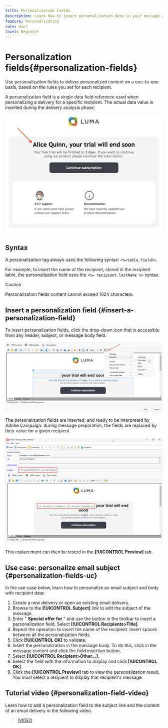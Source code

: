 ```yaml
---
title: Personalization fields
description: Learn how to insert personalization data in your message content
feature: Personalization
role: User
level: Beginner
---
```


# Personalization fields{#personalization-fields}

Use personalization fields to deliver personalized content on a one-to-one basis, based on the rules you set for each recipient.

A personalization field is a single data field reference used when personalizing a delivery for a specific recipient. The actual data value is inserted during the delivery analysis phase.

![message personalization sample](assets/perso-name-sample.png)

## Syntax

A personalization tag always uses the following syntax: `<%=table.field%>`.

For example, to insert the name of the recipient, stored in the recipient table, the personalization field uses the `<%= recipient.lastName %>` syntax.

>[!CAUTION]
>
>Personalization fields content cannot exceed 1024 characters.

## Insert a personalization field {#insert-a-personalization-field}

To insert personalization fields, click the drop-down icon that is accessible from any header, subject, or message body field.

![insert a personalization field](assets/perso-field-insert.png)

The personalization fields are inserted, and ready to be interpreted by Adobe Campaign: during message preparation, the fields are replaced by their value for a given recipient. 

![personalization fields in an email](assets/perso-fields-in-msg.png)

This replacement can then be tested in the **[!UICONTROL Preview]** tab. 

<!--Learn more about message preview in [this page]().-->

## Use case: personalize email subject {#personalization-fields-uc}

In the use case below, learn how to personalize an email subject and body with recipient data:

1. Create a new delivery or open an existing email delivery.
1. Browse to the **[!UICONTROL Subject]** link to edit the subject of the message.
1. Enter " **Special offer for** " and use the button in the toolbar to insert a personalization field. Select **[!UICONTROL Recipients>Title]**.
1. Repeat the operation to insert the name of the recipient. Insert spaces between all the personalization fields.
1. Click **[!UICONTROL OK]** to validate.
1. Insert the personalization in the message body. To do this, click in the message content and click the field insertion button.
1. Select **[!UICONTROL Recipient>Other...]**.
1. Select the field with the information to display and click **[!UICONTROL OK]**.
1. Click the **[!UICONTROL Preview]** tab to view the personalization result. You must select a recipient to display that recipient's message.



## Tutorial video {#personalization-field-video}

Learn how to add a personalization field to the subject line and the content of an email delivery in the following video.

>[!VIDEO](https://video.tv.adobe.com/v/24925?quality=12)

